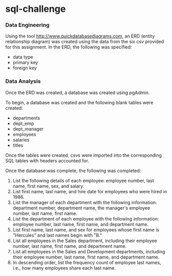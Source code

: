 # sql-challenge

### Data Engineering 
Using the tool http://www.quickdatabasediagrams.com, an ERD (entity relationship diagram) was created using the data from the six csv provided for this assignment. In the ERD, the following was specified:
 - data type
 - primary key
 - foreign key

### Data Analysis
Once the ERD was created, a database was created using pgAdmin. 

To begin, a database was created and the following blank tables were created:
- departments
- dept_emp
- dept_manager
- employees
- salaries
- titles

Once the tables were created, csvs were imported into the corresponding SQL tables with headers accounted for.

Once the database was complete, the following was completed:

1. List the following details of each employee: employee number, last name, first name, sex, and salary.
2. List first name, last name, and hire date for employees who were hired in 1986.
3. List the manager of each department with the following information: department number, department name, the manager's employee number, last name, first name.
4. List the department of each employee with the following information: employee number, last name, first name, and department name.
5. List first name, last name, and sex for employees whose first name is "Hercules" and last names begin with "B."
6. List all employees in the Sales department, including their employee number, last name, first name, and department name.
7. List all employees in the Sales and Development departments, including their employee number, last name, first name, and department name.
8. In descending order, list the frequency count of employee last names, i.e., how many employees share each last name.
